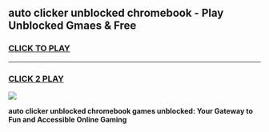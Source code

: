
## auto clicker unblocked chromebook - Play Unblocked Gmaes & Free
<h3>
<a href="https://news.freeplayer.one?title=auto_clicker_unblocked_chromebook&ref=16F">CLICK TO PLAY</a></h3>
<hr>

<h3>
<a href="https://news.freeplayer.one?title=auto_clicker_unblocked_chromebook&ref=16F">CLICK 2 PLAY</a>
  
</h3>

<a href="https://news.freeplayer.one?title=auto_clicker_unblocked_chromebook&ref=16F/"><img src="https://clearcache.store/games.png"></a>


**auto clicker unblocked chromebook games unblocked: Your Gateway to Fun and Accessible Online Gaming**
